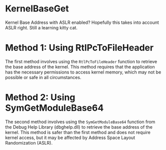 # KernelBaseGet
Kernel Base Address with ASLR enabled? Hopefully this takes into account ASLR right. Still a learning kitty cat.


# Method 1: Using RtlPcToFileHeader
The first method involves using the `RtlPcToFileHeader` function to retrieve the base address of the kernel. This method requires that the application has the necessary permissions to access kernel memory, which may not be possible or safe in all circumstances.


# Method 2: Using SymGetModuleBase64
The second method involves using the `SymGetModuleBase64` function from the Debug Help Library (dbghelp.dll) to retrieve the base address of the kernel. This method is safer than the first method and does not require kernel access, but it may be affected by Address Space Layout Randomization (ASLR).
